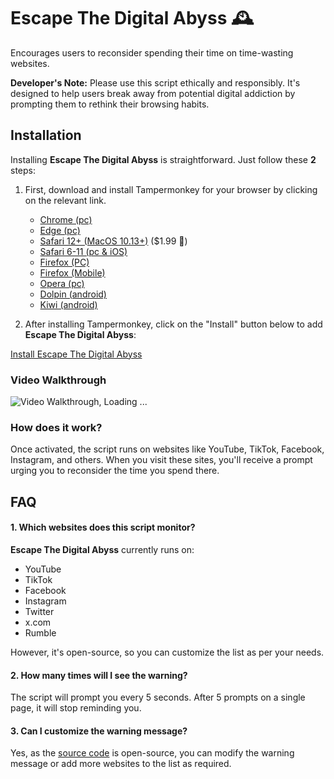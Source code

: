 <link rel="shortcut icon" type="image/x-icon" href="https://raw.githubusercontent.com/mrbhanukab/EscapeTheDigitalAbyss/main/icon.ico" />

# Escape The Digital Abyss 🕰️

Encourages users to reconsider spending their time on time-wasting websites.

**Developer's Note:** Please use this script ethically and responsibly. It's designed to help users break away from potential digital addiction by prompting them to rethink their browsing habits.

## Installation

Installing **Escape The Digital Abyss** is straightforward. Just follow these **2** steps:

1. First, download and install Tampermonkey for your browser by clicking on the relevant link.

   - [Chrome (pc)](https://chrome.google.com/webstore/detail/dhdgffkkebhmkfjojejmpbldmpobfkfo)
   - [Edge (pc)](https://microsoftedge.microsoft.com/addons/detail/iikmkjmpaadaobahmlepeloendndfphd)
   - [Safari 12+ (MacOS 10.13+)](https://apps.apple.com/app/apple-store/id1482490089?pt=117945903&ct=tm.net&mt=8) ($1.99 🥲)
   - [Safari 6-11 (pc & iOS)](https://safari.tampermonkey.net/tampermonkey.safariextz)
   - [Firefox (PC)](https://addons.mozilla.org/en-US/firefox/addon/tampermonkey/)
   - [Firefox (Mobile)](https://support.mozilla.org/en-US/kb/find-and-install-add-ons-firefox-android)
   - [Opera (pc)](https://addons.opera.com/extensions/details/tampermonkey-beta/)
   - [Dolpin (android)](https://play.google.com/store/apps/details?id=net.tampermonkey.dolphin)
   - [Kiwi (android)](https://chrome.google.com/webstore/detail/tampermonkey/dhdgffkkebhmkfjojejmpbldmpobfkfo)
     
2. After installing Tampermonkey, click on the "Install" button below to add **Escape The Digital Abyss**:

[Install Escape The Digital Abyss](https://github.com/mrbhanukab/EscapeTheDigitalAbyss/raw/main/EscapeTheDigitalAbyss.user.js)

### Video Walkthrough

![Video Walkthrough, Loading ...](https://github.com/mrbhanukab/ZoomSave/blob/main/assets/install.gif?raw=true)


### How does it work?

Once activated, the script runs on websites like YouTube, TikTok, Facebook, Instagram, and others. When you visit these sites, you'll receive a prompt urging you to reconsider the time you spend there.

## FAQ

#### 1. Which websites does this script monitor?

**Escape The Digital Abyss** currently runs on:
- YouTube
- TikTok
- Facebook
- Instagram
- Twitter
- x.com
- Rumble

However, it's open-source, so you can customize the list as per your needs.

#### 2. How many times will I see the warning?

The script will prompt you every 5 seconds. After 5 prompts on a single page, it will stop reminding you.

#### 3. Can I customize the warning message?

Yes, as the [source code](https://github.com/mrbhanukab/EscapeTheDigitalAbyss) is open-source, you can modify the warning message or add more websites to the list as required.


